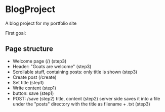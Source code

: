 # BlogProject
A blog project for my portfolio site

First goal:

## Page structure

 - Welcome page (/) (step3)
  - Header: "Goats are welcome" (step3)
  - Scrollable stuff, containing posts: only title is shown (step3)
 - Create post (/create)
  - Set title (step1)
  - Write content (step1)
  - button: save (step1)
   - POST: /save (step2)
          title, content (step2)
          server side saves it into a file under the "posts" directory with the title as filename + .txt (step3)
